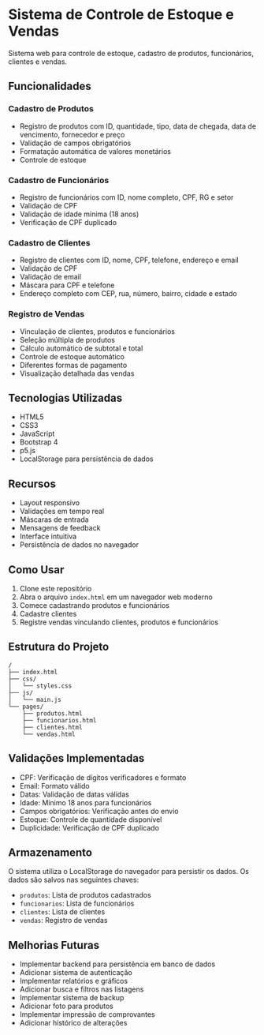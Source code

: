 # Sistema de Controle de Estoque e Vendas

Sistema web para controle de estoque, cadastro de produtos, funcionários, clientes e vendas.

## Funcionalidades

### Cadastro de Produtos
- Registro de produtos com ID, quantidade, tipo, data de chegada, data de vencimento, fornecedor e preço
- Validação de campos obrigatórios
- Formatação automática de valores monetários
- Controle de estoque

### Cadastro de Funcionários
- Registro de funcionários com ID, nome completo, CPF, RG e setor
- Validação de CPF
- Validação de idade mínima (18 anos)
- Verificação de CPF duplicado

### Cadastro de Clientes
- Registro de clientes com ID, nome, CPF, telefone, endereço e email
- Validação de CPF
- Validação de email
- Máscara para CPF e telefone
- Endereço completo com CEP, rua, número, bairro, cidade e estado

### Registro de Vendas
- Vinculação de clientes, produtos e funcionários
- Seleção múltipla de produtos
- Cálculo automático de subtotal e total
- Controle de estoque automático
- Diferentes formas de pagamento
- Visualização detalhada das vendas

## Tecnologias Utilizadas

- HTML5
- CSS3
- JavaScript
- Bootstrap 4
- p5.js
- LocalStorage para persistência de dados

## Recursos

- Layout responsivo
- Validações em tempo real
- Máscaras de entrada
- Mensagens de feedback
- Interface intuitiva
- Persistência de dados no navegador

## Como Usar

1. Clone este repositório
2. Abra o arquivo `index.html` em um navegador web moderno
3. Comece cadastrando produtos e funcionários
4. Cadastre clientes
5. Registre vendas vinculando clientes, produtos e funcionários

## Estrutura do Projeto

```
/
├── index.html
├── css/
│   └── styles.css
├── js/
│   └── main.js
└── pages/
    ├── produtos.html
    ├── funcionarios.html
    ├── clientes.html
    └── vendas.html
```

## Validações Implementadas

- CPF: Verificação de dígitos verificadores e formato
- Email: Formato válido
- Datas: Validação de datas válidas
- Idade: Mínimo 18 anos para funcionários
- Campos obrigatórios: Verificação antes do envio
- Estoque: Controle de quantidade disponível
- Duplicidade: Verificação de CPF duplicado

## Armazenamento

O sistema utiliza o LocalStorage do navegador para persistir os dados. Os dados são salvos nas seguintes chaves:

- `produtos`: Lista de produtos cadastrados
- `funcionarios`: Lista de funcionários
- `clientes`: Lista de clientes
- `vendas`: Registro de vendas

## Melhorias Futuras

- Implementar backend para persistência em banco de dados
- Adicionar sistema de autenticação
- Implementar relatórios e gráficos
- Adicionar busca e filtros nas listagens
- Implementar sistema de backup
- Adicionar foto para produtos
- Implementar impressão de comprovantes
- Adicionar histórico de alterações 